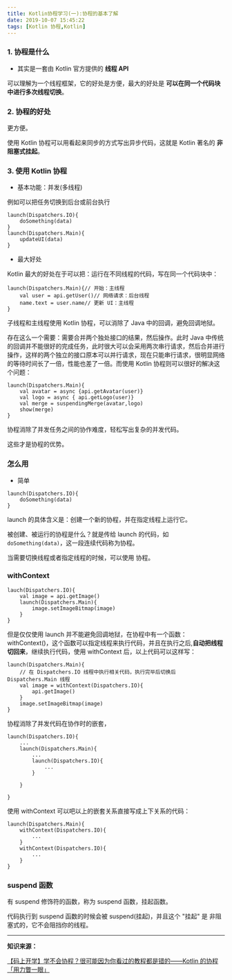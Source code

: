 ```yaml
---
title: Kotlin协程学习(一):协程的基本了解
date: 2019-10-07 15:45:22
tags: [Kotlin 协程,Kotlin]
---
```


### 1. 协程是什么

* 其实是一套由 Kotlin 官方提供的 **线程 API**

可以理解为一个线程框架，它的好处是方便，最大的好处是 **可以在同一个代码块中进行多次线程切换**。

### 2. 协程的好处

更方便。

<!-- more -->
使用 Kotlin 协程可以用看起来同步的方式写出异步代码，这就是 Kotlin 著名的 **非阻塞式挂起**。

### 3. 使用 Kotlin 协程

* 基本功能：并发(多线程)

例如可以把任务切换到后台或前台执行

```
launch(Dispatchers.IO){
    doSomething(data)
}
launch(Dispatchers.Main){
    updateUI(data)
}
```


* 最大好处

Kotlin 最大的好处在于可以把：运行在不同线程的代码，写在同一个代码块中：

```
launch(Dispatchers.Main){// 开始：主线程
    val user = api.getUser()// 网络请求：后台线程
    name.text = user.name// 更新 UI：主线程
}
```

子线程和主线程使用 Kotlin 协程，可以消除了 Java 中的回调，避免回调地狱。



存在这么一个需要：需要合并两个独处接口的结果，然后操作。此时 Java 中传统的回调并不能很好的完成任务，此时很大可以会采用两次串行请求，然后合并进行操作，这样的两个独立的接口原本可以并行请求，现在只能串行请求，很明显网络的等待时间长了一倍，性能也差了一倍。而使用 Kotlin 协程则可以很好的解决这个问题：

```
launch(Dispatchers.Main){
    val avatar = async {api.getAvatar(user)}
    val logo = async { api.getLogo(user)}
    val merge = suspendingMerge(avatar,logo)
    show(merge)
}
```

协程消除了并发任务之间的协作难度，轻松写出复杂的并发代码。

这些才是协程的优势。
### 怎么用

* 简单

```
launch(Dispatchers.IO){
    doSomething(data)
}
```


launch 的具体含义是：创建一个新的协程，并在指定线程上运行它。

被创建、被运行的协程是什么？就是传给 launch 的代码，如 `doSomething(data)`，这一段连续代码称为协程。

当需要切换线程或者指定线程的时候，可以使用 协程。


### withContext

```
lauch(Dispatchers.IO){
    val image = api.getImage()
    launch(Dispatchers.Main){
        image.setImageBitmap(image) 
    }
}
```
但是仅仅使用 launch 并不能避免回调地狱，在协程中有一个函数： withContext()，这个函数可以指定线程来执行代码，并且在执行之后,**自动把线程切回来**，继续执行代码，使用 withContext 后，以上代码可以这样写：


```
launch(Dispatchers.Main){
    // 在 Dispatchers.IO 线程中执行相关代码，执行完毕后切换后 Dispatchers.Main 线程
    val image = withContext(Dispatchers.IO){
        api.getImage()
    }
    image.setImageBitmap(image)
}
```


协程消除了并发代码在协作时的嵌套，

```
launch(Dispatchers.IO){
    ...
    launch(Dispatchers.Main){
        ...
        launch(Dispatchers.IO){
            ...
        }

    }

}
```
使用 withContext 可以吧以上的嵌套关系直接写成上下关系的代码：

```
launch(Dispatchers.Main){
    withContext(Dispatchers.IO){
        ...
    }
    withContext(Dispatchers.IO){
        ...
    }
}
```

### suspend 函数


有 suspend 修饰符的函数，称为 suspend 函数，挂起函数。

代码执行到 suspend 函数的时候会被 suspend(挂起)，并且这个 "挂起" 是 非阻塞式的，它不会阻挡你的线程。



---

**知识来源：**


[【码上开学】学不会协程？很可能因为你看过的教程都是错的——Kotlin 的协程「用力瞥一眼」](https://www.bilibili.com/video/av67107689)